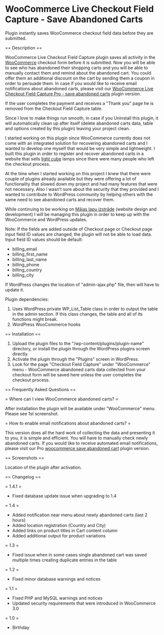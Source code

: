 # WooCommerce Live Checkout Field Capture - Save Abandoned Carts

Plugin instantly saves WooCommerce checkout field data before they are submitted.

== Description ==

WooCommerce Live Checkout Field Capture plugin saves all activity in the [WooCommerce](https://woocommerce.com) checkout form before it is submitted.
Now you will be able to see who has abandoned their shopping carts and you will be able to manually contact them and remind about the abandoned cart. You could offer them an additional discount on the cart by sending them a coupon in order to persuade them.
In case if you would like to receive email notifications about abandoned carts, please visit our [WooCommerce Live Checkout Field Capture Pro - save abandoned carts](http://majas-lapu-izstrade.lv/woocommerce-save-abandoned-carts-pro "WooCommerce Live Checkout Field Capture Pro - save abandoned carts") plugin version.

If the user completes the payment and receives a "Thank you" page he is removed from the Checkout Field Capture table.

Since I love to make things run smooth, in case if you Uninstall this plugin, it will automatically clean up after itself (delete abandoned carts data, table and options created by this plugin) leaving your project clean.

I started working on this plugin since WooCommerce currently does not come with an integrated solution for recovering abandoned carts and I wanted to develop one myself that would be very simple and lightweight. I built this plugin in order to register and recover abandoned carts in a website that sells [light cube](http://www.uniqcube.com/shop "light cube") lamps since there were many people who left the checkout process.

At the time when I started working on this project I knew that there were couple of plugins already available but they were offering a lot of functionality that slowed down my project and had many features that were not necessary. Also I wasn’t sure about the security that they provided and I wanted to contribute to WordPress community by helping others with the same need to see abandoned carts and recover them.

While continuing to be working on [Mājas lapu izstrāde](http://www.majas-lapu-izstrade.lv "Mājas lapu izstrāde") (website design and development) I will be managing this plugin in order to keep up with the WooCommerce and WordPress updates.


Note: If the fields are added outside of Checkout page or Checkout page input field ID values are changed, the plugin will not be able to load data.
Input field ID values should be default:

* billing_email
* billing_first_name 
* billing_last_name
* billing_phone
* billing_country
* billing_city

If WordPress changes the location of "admin-ajax.php" file, then will have to update it.

Plugin dependencies:

1. Uses WordPress private WP_List_Table class in order to output the table in the admin section. If this class changes, the table and all of its functions might break.
1. WordPress WooCommerce hooks


== Installation ==

1. Upload the plugin files to the "/wp-content/plugins/plugin-name" directory, or install the plugin through the WordPress plugins screen directly.
1. Activate the plugin through the "Plugins" screen in WordPress.
1. Look for the page "Checkout Field Capture" under "WooCommerce" menu - WooCommerce abandoned carts data collected from your checkout form will be saved here unless the user completes the checkout process.


== Frequently Asked Questions ==

= Where can I view WooCommerce abandoned carts? =

After installation the plugin will be available under "WooCommerce" menu. Please see 1st screenshot.

= How to enable email notifications about abandoned carts? =

This version does all the hard work of collecting the data and presenting it to you, it is simple and efficient. You will have to manually check newly abandoned carts. If you would like to receive automated email notifications, please visit our Pro [woocommerce save abandoned cart](http://majas-lapu-izstrade.lv/woocommerce-save-abandoned-carts-pro "woocommerce save abandoned cart") plugin version.

== Screenshots ==

Location of the plugin after activation.

== Changelog ==

= 1.4.1 =
* Fixed database update issue when upgrading to 1.4

= 1.4 =
* Added notification near menu about newly abandoned carts (last 2 hours)
* Added location registration (Country and City)
* Added links on product titles in Cart content column
* Added additional output for product variations

= 1.3 =
* Fixed issue when in some cases single abandoned cart was saved multiple times creating duplicate entries in the table

= 1.2 =
* Fixed minor database warnings and notices

= 1.1 =
* Fixed PHP and MySQL warnings and notices
* Updated security requirements that were introduced in WooCommerce 3.0

= 1.0 =
* Birthday
